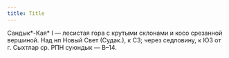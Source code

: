 ```yaml
---
title: Title
---
```


Сандык*-Кая* I — лесистая гора с крутыми склонами и косо срезанной вершиной. Над
нп Новый Свет (Судак.), к СЗ; через седловину, к ЮЗ от г. Сыхтлар ср. РПН
суюндык — В–14.
